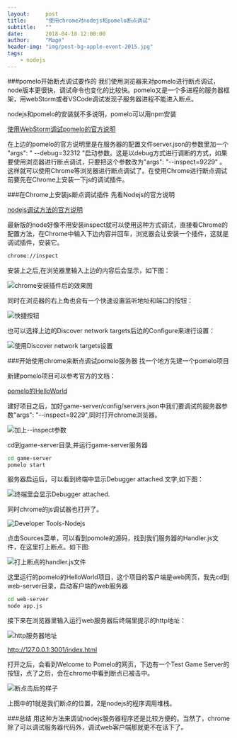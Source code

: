 ```yaml
---
layout:     post
title:      "使用chrome对nodejs和pomelo断点调试"
subtitle:   ""
date:       2018-04-10 12:00:00
author:     "Mage"
header-img: "img/post-bg-apple-event-2015.jpg"
tags:
    - nodejs
---
```

###pomelo开始断点调试要作的
我们使用浏览器来对pomelo进行断点调试，node版本更很快，调试命令也变化的比较快。pomelo又是一个多进程的服务器框架，用webStorm或者VSCode调试发现子服务器进程不能进入断点。

nodejs和pomelo的安装就不多说明，pomelo可以用npm安装

[使用WebStorm调试pomelo的官方说明](https://github.com/NetEase/pomelo/wiki/使用-WebStorm-IDE-调试-Pomelo-应用程序)

在上边的pomelo的官方说明里是在服务器的配置文件server.json的参数里加一个 "args": " --debug=32312 "启动参数。这是以debug方式进行调断的方式，如果要使用浏览器进行断点调试，只要把这个参数改为"args": "--inspect=9229" 。这样就可以使用Chrome等浏览器进行断点调试了。在使用Chrome进行断点调试前要先在Chrome上安装一下js的调试插件。

###在Chrome上安装js断点调试插件
先看Nodejs的官方说明

[nodejs调试方法的官方说明](https://nodejs.org/en/docs/inspector/)

最新版的node好像不用安装inspect就可以使用这种方式调试，直接看Chrome的配置方法，在Chrome中输入下边内容并回车，浏览器会让安装一个插件，这就是调试插件，安装它。
```bash
chrome://inspect
```
安装上之后,在浏览器里输入上边的内容后会显示，如下图：

![chrome安装插件后的效果图](/img/in-post/chromenodejs/1.png)

同时在浏览器的右上角也会有一个快速设置监听地址和端口的按钮：

![快捷按钮](/img/in-post/chromenodejs/2.png)

也可以选择上边的Discover network targets后边的Configure来进行设置：

![使用Discover network targets设置](/img/in-post/chromenodejs/3.png)

###开始使用chrome来断点调试pomelo服务器
找一个地方先建一个pomelo项目

新建pomelo项目可以参考官方的文档：

[pomelo的HelloWorld](https://github.com/NetEase/pomelo/wiki/pomelo的HelloWorld)

建好项目之后，加好game-server/config/servers.json中我们要调试的服务器参数"args": "--inspect=9229",同时打开chrome浏览器。

![加上--inspect参数](/img/in-post/chromenodejs/4.png)

cd到game-server目录,并运行game-server服务器
```bash
cd game-server
pomelo start
```
服务器启运后，可以看到终端中显示Debugger attached.文字,如下图：

![终端里会显示Debugger attached.](/img/in-post/chromenodejs/5.png)

同时chrome的js调试器也打开了。

![Developer Tools-Nodejs](/img/in-post/chromenodejs/6.png)

点击Sources菜单，可以看到pomole的源码，找到我们服务器的Handler.js文件，在这里打上断点。如下图:

![打上断点的handler.js文件](/img/in-post/chromenodejs/7.png)

这里运行的pomelo的HelloWorld项目，这个项目的客户端是web网页，我先cd到web-server目录，启动客户端的web服务器
```bash
cd web-server
node app.js
```
接下来在浏览器里输入运行web服务器后终端里提示的http地址：

![http服务器地址](/img/in-post/chromenodejs/8.png)

http://127.0.0.1:3001/index.html

打开之后，会看到Welcome to Pomelo的网页，下边有一个Test Game Server的按钮，点了之后，会在chrome中看到断点已被击中。

![断点击后的样子](/img/in-post/chromenodejs/9.png)

上图中的1就是我们断点的位置，2是nodejs的程序调用堆栈。

###总结
用这种方法来调试nodejs服务器程序还是比较方便的。当然了，chrome除了可以调试服务器代码外，调试web客户端那就更不在话下了。

